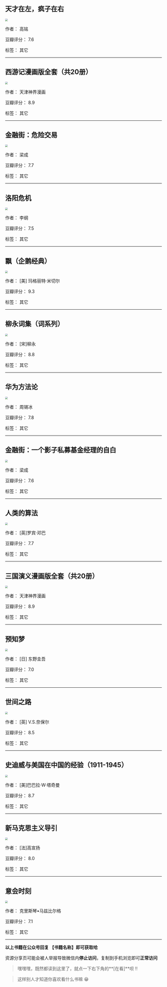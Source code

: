 ## 天才在左，疯子在右

<img src="https://www.aibooks.cc/wp-content/uploads/2019/10/2019100704200055.jpg" style="zoom:50%;" />

作者： 高铭

豆瓣评分：  7.6

标签： 其它


---

## 西游记漫画版全套（共20册）

<img src="https://www.aibooks.cc/wp-content/uploads/2019/10/2019100611024625.jpg" style="zoom:50%;" />

作者： 天津神界漫画

豆瓣评分：  8.9

标签： 其它


---

## 金融街：危险交易

<img src="https://www.aibooks.cc/wp-content/uploads/2019/10/2019100610582034.jpg" style="zoom:50%;" />

作者： 梁成 

豆瓣评分：  7.7

标签： 其它


---

## 洛阳危机

<img src="https://www.aibooks.cc/wp-content/uploads/2019/10/2019100610543860.jpg" style="zoom:50%;" />

作者： 李纲

豆瓣评分：  7.5

标签： 其它


---

## 飘（企鹅经典）

<img src="https://www.aibooks.cc/wp-content/uploads/2019/10/2019100610480823.jpg" style="zoom:50%;" />

作者： [美] 玛格丽特·米切尔

豆瓣评分：  9.3

标签： 其它


---

## 柳永词集（词系列）

<img src="https://www.aibooks.cc/wp-content/uploads/2019/10/2019100610442741.jpg" style="zoom:50%;" />

作者： [宋]柳永

豆瓣评分：  8.8

标签： 其它


---

## 华为方法论

<img src="https://www.aibooks.cc/wp-content/uploads/2019/10/2019100610395940.jpg" style="zoom:50%;" />

作者： 周锡冰 

豆瓣评分：  7.8

标签： 其它


---

## 金融街：一个影子私募基金经理的自白

<img src="https://www.aibooks.cc/wp-content/uploads/2019/10/2019100610361736.jpg" style="zoom:50%;" />

作者： 梁成 

豆瓣评分：  7.6

标签： 其它


---

## 人类的算法

<img src="https://www.aibooks.cc/wp-content/uploads/2019/10/2019100610322620.jpg" style="zoom:50%;" />

作者： [英]罗宾·邓巴 

豆瓣评分：  7.7

标签： 其它


---

## 三国演义漫画版全套（共20册）

<img src="https://www.aibooks.cc/wp-content/uploads/2019/10/2019100610263294.jpg" style="zoom:50%;" />

作者： 天津神界漫画

豆瓣评分：  8.9

标签： 其它


---

## 预知梦

<img src="https://www.aibooks.cc/wp-content/uploads/2019/10/20191006101819100.jpg" style="zoom:50%;" />

作者： [日] 东野圭吾 

豆瓣评分：  7.0

标签： 其它


---

## 世间之路

<img src="https://www.aibooks.cc/wp-content/uploads/2019/10/2019100610145216.jpg" style="zoom:50%;" />

作者： [英] V.S.奈保尔

豆瓣评分：  8.5

标签： 其它


---

## 史迪威与美国在中国的经验（1911-1945）

<img src="https://www.aibooks.cc/wp-content/uploads/2019/10/2019100610113171.jpg" style="zoom:50%;" />

作者： [美]巴巴拉·W·塔奇曼

豆瓣评分：  8.7

标签： 其它


---

## 新马克思主义导引

<img src="https://www.aibooks.cc/wp-content/uploads/2019/10/2019100610073683.jpg" style="zoom:50%;" />

作者： [法]高宣扬

豆瓣评分：  8.0

标签： 其它


---

## 意会时刻

<img src="https://www.aibooks.cc/wp-content/uploads/2019/10/2019100609564591.jpg" style="zoom:50%;" />

作者： 克里斯琴•马兹比尔格

豆瓣评分：  7.1

标签： 其它


---


**以上书籍在公众号回复 【书籍名称】即可获取哈** 


资源分享页可能会被人举报导致微信内**停止访问**，复制到手机浏览即可**正常访问**


> 嘿嘿嘿，既然都读到这里了，就点一下右下角的**[在看]**呗 !!

> 

> 这样别人才知道你喜欢看什么书嘛 😁

